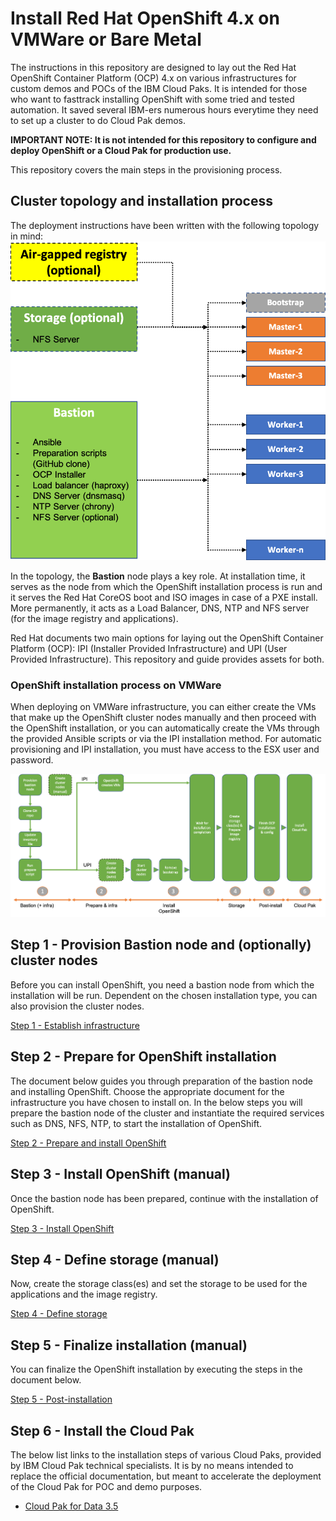 # Install Red Hat OpenShift 4.x on VMWare or Bare Metal

The instructions in this repository are designed to lay out the Red Hat OpenShift Container Platform (OCP) 4.x on various infrastructures for custom demos and POCs of the IBM Cloud Paks. It is intended for those who want to fasttrack installing OpenShift with some tried and tested automation. It saved several IBM-ers numerous hours everytime they need to set up a cluster to do Cloud Pak demos.

**IMPORTANT NOTE: It is not intended for this repository to configure and deploy OpenShift or a Cloud Pak for production use.**

This repository covers the main steps in the provisioning process. 

## Cluster topology and installation process
The deployment instructions have been written with the following topology in mind:
![OpenShift 4.x cluster topology](/images/cluster-topology.png)

In the topology, the **Bastion** node plays a key role. At installation time, it serves as the node from which the OpenShift installation process is run and it serves the Red Hat CoreOS boot and ISO images in case of a PXE install. More permanently, it acts as a Load Balancer, DNS, NTP and NFS server (for the image registry and applications).

Red Hat documents two main options for laying out the OpenShift Container Platform (OCP): IPI (Installer Provided Infrastructure) and UPI (User Provided Infrastructure). This repository and guide provides assets for both.

### OpenShift installation process on VMWare
When deploying on VMWare infrastructure, you can either create the VMs that make up the OpenShift cluster nodes manually and then proceed with the OpenShift installation, or you can automatically create the VMs through the provided Ansible scripts or via the IPI installation method. For automatic provisioning and IPI installation, you must have access to the ESX user and password.

![VMWare - OCP installation process](/images/ocp-installation-process-vmware.png)

## Step 1 - Provision Bastion node and (optionally) cluster nodes
Before you can install OpenShift, you need a bastion node from which the installation will be run. Dependent on the chosen installation type, you can also provision the cluster nodes.

[Step 1 - Establish infrastructure](/doc/vmware-step-1-prepare-Infrastructure.md)

## Step 2  - Prepare for OpenShift installation
The document below guides you through preparation of the bastion node and installing OpenShift. Choose the appropriate document for the infrastructure you have chosen to install on. In the below steps you will prepare the bastion node of the cluster and instantiate the required services such as DNS, NFS, NTP, to start the installation of OpenShift.

[Step 2 - Prepare and install OpenShift](/doc/vmware-step-2-prepare-openshift-installation.md)

## Step 3 - Install OpenShift (manual)
Once the bastion node has been prepared, continue with the installation of OpenShift.

[Step 3 - Install OpenShift](/doc/vmware-step-3-install-openshift.md)

## Step 4 - Define storage (manual)
Now, create the storage class(es) and set the storage to be used for the applications and the image registry.

[Step 4 - Define storage](/doc/vmware-step-4-define-storage.md)

## Step 5 - Finalize installation (manual)
You can finalize the OpenShift installation by executing the steps in the document below.

[Step 5 - Post-installation](/doc/vmware-step-5-post-install.md)

## Step 6 - Install the Cloud Pak
The below list links to the installation steps of various Cloud Paks, provided by IBM Cloud Pak technical specialists. It is by no means intended to replace the official documentation, but meant to accelerate the deployment of the Cloud Pak for POC and demo purposes.

* [Cloud Pak for Data 3.5](/doc/install-cp4d-35.md)